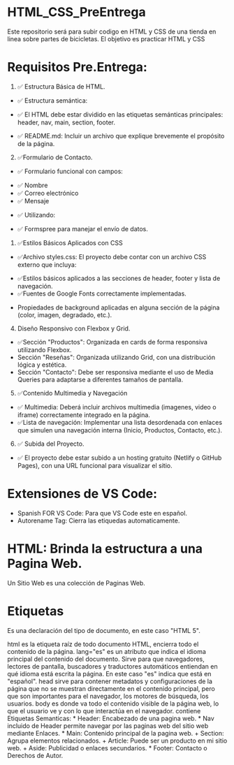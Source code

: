 # HTML_CSS_PreEntrega
Este repositorio será para subir codigo en HTML y CSS de una tienda en linea sobre partes de bicicletas.
El objetivo es practicar HTML y CSS 

# Requisitos Pre.Entrega:

1. ✅ Estructura Básica de HTML.

* ✅ Estructura semántica: 
+ ✅ El HTML debe estar dividido en las etiquetas semánticas principales: header, nav, main, section, footer. 
* ✅ README.md: Incluir un archivo que explique brevemente el propósito de la página. 

2. ✅Formulario de Contacto.

* ✅ Formulario funcional con campos:
+ ✅ Nombre  
+ ✅ Correo electrónico 
+ ✅ Mensaje 
  
* ✅ Utilizando:
+ ✅ Formspree para manejar el envío de datos.

1. ✅Estilos Básicos Aplicados con CSS

* ✅Archivo styles.css: El proyecto debe contar con un archivo CSS externo que incluya:
+ ✅Estilos básicos aplicados a las secciones de header, footer y lista de navegación.
+ ✅Fuentes de Google Fonts correctamente implementadas.

* Propiedades de background aplicadas en alguna sección de la página (color, imagen, degradado, etc.).

4. Diseño Responsivo con Flexbox y Grid.

+ ✅Sección "Productos": Organizada en cards de forma responsiva utilizando Flexbox.
+ Sección "Reseñas": Organizada utilizando Grid, con una distribución lógica y estética.
+ Sección "Contacto": Debe ser responsiva mediante el uso de Media Queries para adaptarse a diferentes tamaños de pantalla.

5. ✅Contenido Multimedia y Navegación

* ✅ Multimedia: Deberá incluir archivos multimedia (imagenes, video o iframe) correctamente integrado en la página.
* ✅Lista de navegación: Implementar una lista desordenada con enlaces que simulen una navegación interna (Inicio, Productos, Contacto, etc.).

6. ✅ Subida del Proyecto.

* ✅ El proyecto debe estar subido a un hosting gratuito (Netlify o GitHub Pages), con una URL funcional para visualizar el sitio.

# Extensiones de VS Code:
* Spanish FOR VS Code: Para que VS Code este en español.
* Autorename Tag: Cierra las etiquedas automaticamente.

# HTML: Brinda la estructura a una Pagina Web.
Un Sitio Web es una colección de Paginas Web.

# Etiquetas
<!DOCTYPE html>
Es una declaración del tipo de documento, en este caso "HTML 5".
<html lang="es">
html es la etiqueta raíz de todo documento HTML, encierra todo el contenido de la página.
lang="es" es un atributo que indica el idioma principal del contenido del documento. Sirve para que navegadores, lectores de pantalla, buscadores y traductores automáticos entiendan en qué idioma está escrita la página. En este caso "es" indica que está en "español".
<head>
head sirve para contener metadatos y configuraciones de la página que no se muestran directamente en el contenido principal, pero que son importantes para el navegador, los motores de búsqueda, los usuarios.
<body>
body es donde va todo el contenido visible de la página web, lo que el usuario ve y con lo que interactúa en el navegador.
contiene Etiquetas Semanticas:
* Header: Encabezado de una pagina web.
* Nav incluido de Header permite navegar por las paginas web del sitio web mediante Enlaces.
* Main: Contenido principal de la pagina web.
+ 	Section: Agrupa elementos relacionados.
+ 	Article: Puede ser un producto en mi sitio web.
+ 	Aside: Publicidad o enlaces secundarios.
* Footer: Contacto o Derechos de Autor.







